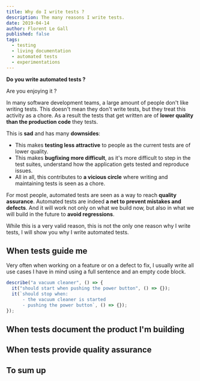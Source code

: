 ```yaml
---
title: Why do I write tests ?
description: The many reasons I write tests.
date: 2019-04-14
author: Florent Le Gall
published: false
tags:
  - testing
  - living documentation
  - automated tests
  - experimentations
---
```


**Do you write automated tests ?**

Are you enjoying it ?

In many software development teams, a large amount of people don't like writing tests. This doesn't mean they don't write tests, but they treat this activity as a chore. As a result the tests that get written are of **lower quality than the production code** they tests.

This is **sad** and has many **downsides**:

- This makes **testing less attractive** to people as the current tests are of lower quality.
- This makes **bugfixing more difficult**, as it's more difficult to step in the test suites, understand how the application gets tested and reproduce issues.
- All in all, this contributes to **a vicious circle** where writing and maintaining tests is seen as a chore.

For most people, automated tests are seen as a way to reach **quality assurance**. Automated tests are indeed **a net to prevent mistakes and defects**. And it will work not only on what we build now, but also in what we will build in the future to **avoid regressions**.

While this is a very valid reason, this is not the only one reason why I write tests, I will show you why I write automated tests.

## When tests guide me

Very often when working on a feature or on a defect to fix, I usually write all use cases I have in mind using a full sentence and an empty code block.

```js
describe("a vacuum cleaner", () => {
  it("should start when pushing the power button", () => {});
  it(`should stop when:
      - the vacuum cleaner is started
      - pushing the power button`, () => {});
});
```

## When tests document the product I'm building

## When tests provide quality assurance

## To sum up
